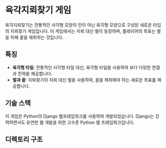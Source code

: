 # 육각지뢰찾기 게임

육각지뢰찾기는 전통적인 사각형 모양의 칸이 아닌 육각형 모양으로 구성된 새로운 타입의 지뢰찾기 게임입니다. 이 게임에서는 지뢰 대신 벌이 등장하며, 플레이어의 목표는 벌을 피해 꿀을 채취하는 것입니다.

## 특징

- **육각형 타일**: 전통적인 사각형 타일 대신, 육각형 타일을 사용하여 보다 다양한 연결과 전략을 제공합니다.
- **벌과 꿀**: 지뢰찾기의 지뢰 대신 벌을 사용하여, 꿀을 채취해야 하는 새로운 목표를 제공합니다.

## 기술 스택

이 게임은 Python의 Django 웹프레임워크를 사용하여 개발되었습니다. Django는 강력하면서도 유연한 웹 개발을 위한 고수준 Python 웹 프레임워크입니다.

## 디렉토리 구조


